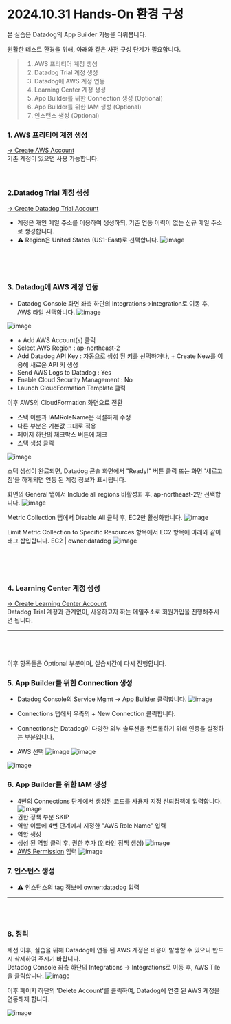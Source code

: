 # 2024.10.31 Hands-On 환경 구성


본 실습은 Datadog의 App Builder 기능을 다뤄봅니다.

원활한 테스트 환경을 위해, 아래와 같은 사전 구성 단계가 필요합니다.


> 1. AWS 프리티어 계정 생성
> 2. Datadog Trial 계정 생성
> 3. Datadog에 AWS 계정 연동
> 4. Learning Center 계정 생성
> 6. App Builder를 위한 Connection 생성 (Optional)
> 7. App Builder를 위한 IAM 생성 (Optional)
> 8. 인스턴스 생성 (Optional)



### 1. AWS 프리티어 계정 생성
[-> Create AWS Account](https://aws.amazon.com/ko/free/?all-free-tier.sort-by=item.additionalFields.SortRank&all-free-tier.sort-order=asc&awsf.Free%20Tier%20Types=*all&awsf.Free%20Tier%20Categories=*all)
<br>
기존 계정이 있으면 사용 가능합니다.
<br>
<br>
<br>

### 2.Datadog Trial 계정 생성
[-> Create Datadog Trial Account](https://us5.datadoghq.com/signup)
* 계정은 개인 메일 주소를 이용하여 생성하되, 기존 연동 이력이 없는 신규 메일 주소로 생성합니다.
* ⚠️ Region은 United States (US1-East)로 선택합니다.
![image](https://github.com/user-attachments/assets/1b8c3a9b-67c2-4879-93d4-fc63bf361971)

<br>
<br>
<br>

### 3. Datadog에 AWS 계정 연동
- Datadog Console 화면 좌측 하단의 Integrations->Integration로 이동 후, AWS 타일 선택합니다.
![image](https://github.com/user-attachments/assets/c96635b7-6a01-4c66-893a-70d29f7c163a)

![image](https://github.com/user-attachments/assets/ca24c95e-7559-426e-be0f-556f0f659bba)

- \+ Add AWS Account(s) 클릭
- Select AWS Region : ap-northeast-2
- Add Datadog API Key : 자동으로 생성 된 키를 선택하거나, \+ Create New를 이용해 새로운 API 키 생성
- Send AWS Logs to Datadog : Yes
- Enable Cloud Security Management : No
- Launch CloudFormation Template 클릭


이후 AWS의 CloudFormation 화면으로 전환
- 스택 이름과 IAMRoleName은 적절하게 수정
- 다른 부분은 기본값 그대로 적용
- 페이지 하단의 체크박스 버튼에 체크
- 스택 생성 클릭

![image](https://github.com/user-attachments/assets/d79247e9-b1a5-4b08-97d4-c3d282dd4b03)


스택 생성이 완료되면, Datadog 콘솔 화면에서 "Ready!" 버튼 클릭 또는 화면 '새로고침'을 하게되면 연동 된 계정 정보가 표시됩니다.

화면의 General 탭에서 Include all regions 비활성화 후, ap-northeast-2만 선택합니다.
![image](https://github.com/user-attachments/assets/f59e76d2-6e62-45c8-bba4-80f701b4d260)


Metric Collection 탭에서 Disable All 클릭 후, EC2만 활성화합니다.
![image](https://github.com/user-attachments/assets/c1f82545-a029-4f77-b32b-ef772dacb311)

Limit Metric Collection to Specific Resources 항목에서 EC2 항목에 아래와 같이 태그 삽입합니다.
EC2 | owner:datadog
![image](https://github.com/user-attachments/assets/2c6c97b4-5aa1-4f74-aec6-93be9d129834)

<br>
<br>
<br>


### 4. Learning Center 계정 생성
[-> Create Learning Center Account](https://learn.datadoghq.com/users/sign_up)<br>
Datadog Trial 계정과 관계없이, 사용하고자 하는 메일주소로 회원가입을 진행해주시면 됩니다.


---
<br>
<br>
<br>
이후 항목들은 Optional 부분이며, 실습시간에 다시 진행합니다.

### 5. App Builder를 위한 Connection 생성
- Datadog Console의 Service Mgmt -> App Builder 클릭합니다.
![image](https://github.com/user-attachments/assets/f47954ab-22c9-4179-8a05-ae986ce35775)

- Connections 탭에서 우측의 \+ New Connection 클릭합니다.
- Connections는 Datadog이 다양한 외부 솔루션을 컨트롤하기 위해 인증을 설정하는 부분입니다.
- AWS 선택
![image](https://github.com/user-attachments/assets/f83161db-b79e-4953-9580-55ae5229bd7b)
![image](https://github.com/user-attachments/assets/08c7427c-57a2-430c-a3e1-189948320390)


![image](https://github.com/user-attachments/assets/5f590263-5086-4a95-9d8e-475be20faa75)


### 6. App Builder를 위한 IAM 생성
- 4번의 Connections 단계에서 생성된 코드를 사용자 지정 신뢰정책에 입력합니다.
![image](https://github.com/user-attachments/assets/4d8a749a-3b2c-4ace-b034-db9b27d56834)
- 권한 정책 부분 SKIP
- 역할 이름에 4번 단계에서 지정한 "AWS Role Name" 입력
- 역할 생성
- 생성 된 역할 클릭 후, 권한 추가 (인라인 정책 생성)
![image](https://github.com/user-attachments/assets/65ea424c-39ac-4d0e-94b2-1412f2713388)
- [AWS Permission](https://docs.datadoghq.com/ko/integrations/guide/aws-manual-setup/?tab=roledelegation#aws-integration-iam-policy) 입력
![image](https://github.com/user-attachments/assets/092437e5-0604-4ec0-8128-6f95e5d27bc6)


### 7. 인스턴스 생성
- ⚠️ 인스턴스의 tag 정보에 owner:datadog 입력

---
<br>
<br>


### 8. 정리

세션 이후, 실습을 위해 Datadog에 연동 된 AWS 계정은 비용이 발생할 수 있으니 반드시 삭제하여 주시기 바랍니다.<br>
Datadog Console 좌측 하단의 Integrations -> Integrations로 이동 후, AWS Tile을 클릭합니다.
![image](https://github.com/user-attachments/assets/bade2327-b89f-4b11-ae48-90f40d0709f9)

이후 페이지 하단의 'Delete Account'를 클릭하여, Datadog에 연결 된 AWS 계정을 연동해제 합니다.

![image](https://github.com/user-attachments/assets/a4f50917-4f17-4b27-86a7-0cc2cd0ad619)

